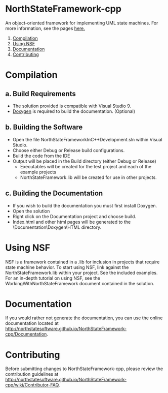 NorthStateFramework-cpp
=======================

An object-oriented framework for implementing UML state machines.  For more information, see the pages <a href="http://northstatesoftware.github.io/NorthStateFramework-cpp/index.html">here.</a>



1. [Compilation](#compilation)
2. [Using NSF](#using-nsf)
3. [Documentation](#documentation)
4. [Contributing](#contributing) 

Compilation
===========

a. Build Requirements
---------------------
* The solution provided is compatible with Visual Studio 9.
* <a href="http://www.doxygen.org/">Doxygen</a> is required to build the documentation. (Optional)

b. Building the Software
------------------------
* Open the file NorthStateFrameworkInC++Development.sln within Visual Studio.
* Choose either Debug or Release build configurations.
* Build the code from the IDE
* Output will be placed in the Build directory (either Debug or Release)
	* Executables will be created for the test project and each of the example projects
	* NorthStateFramework.lib will be created for use in other projects.

c. Building the Documentation
-----------------------------
* If you wish to build the documentation you must first install Doxygen.
* Open the solution
* Right click on the Documentation project and choose build.
* Index.html and other html pages will be generated to the \Documentation\Doxygen\HTML directory.

Using NSF
=========
NSF is a framework contained in a .lib for inclusion in projects that require state machine behavior.  To start using  NSF, link against the NorthStateFramework.lib within your project.  See the included examples.  For an in-depth tutorial on using NSF, see the WorkingWithNorthStateFramework document contained in the solution.

Documentation
=============
If you would rather not generate the documentation, you can use the online documentation located at http://northstatesoftware.github.io/NorthStateFramework-cpp/Documentation.

Contributing
============
Before submitting changes to NorthStateFramework-cpp, please review the contribution guidelines at http://northstatesoftware.github.io/NorthStateFramework-cpp/wiki/Contributor-FAQ.
